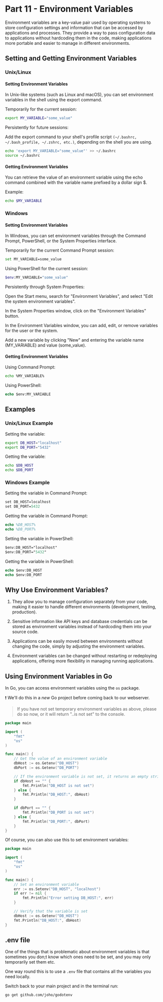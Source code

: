# Part 11 - Environment Variables

Environment variables are a key-value pair used by operating systems to store configuration settings and information that can be accessed by applications and processes. They provide a way to pass configuration data to applications without hardcoding them in the code, making applications more portable and easier to manage in different environments.

## Setting and Getting Environment Variables
### Unix/Linux
#### Setting Environment Variables

In Unix-like systems (such as Linux and macOS), you can set environment variables in the shell using the export command.

Temporarily for the current session:

```bash
export MY_VARIABLE="some_value"
```

Persistently for future sessions:

Add the export command to your shell's profile script `(~/.bashrc, ~/.bash_profile, ~/.zshrc, etc.)`, depending on the shell you are using.

```bash
echo 'export MY_VARIABLE="some_value"' >> ~/.bashrc
source ~/.bashrc
```
#### Getting Environment Variables

You can retrieve the value of an environment variable using the echo command combined with the variable name prefixed by a dollar sign $.

Example:
```bash
echo $MY_VARIABLE
```

### Windows
#### Setting Environment Variables

In Windows, you can set environment variables through the Command Prompt, PowerShell, or the System Properties interface.

Temporarily for the current Command Prompt session:

```bash
set MY_VARIABLE=some_value
```

Using PowerShell for the current session:

```bash
$env:MY_VARIABLE="some_value"
```

Persistently through System Properties:

Open the Start menu, search for "Environment Variables", and select "Edit the system environment variables".

In the System Properties window, click on the "Environment Variables" button.

In the Environment Variables window, you can add, edit, or remove variables for the user or the system.

Add a new variable by clicking "New" and entering the variable name (MY_VARIABLE) and value (some_value).

#### Getting Environment Variables

Using Command Prompt:

```bash
echo %MY_VARIABLE%
```

Using PowerShell:

```ps
echo $env:MY_VARIABLE
```

## Examples
### Unix/Linux Example
Setting the variable:

```bash
export DB_HOST="localhost"
export DB_PORT="5432"
```

Getting the variable:

```bash
echo $DB_HOST
echo $DB_PORT
```

### Windows Example
Setting the variable in Command Prompt:

```ps
set DB_HOST=localhost
set DB_PORT=5432
```


Getting the variable in Command Prompt:

```ps
echo %DB_HOST%
echo %DB_PORT%
```

Setting the variable in PowerShell:

```ps
$env:DB_HOST="localhost"
$env:DB_PORT="5432"
```

Getting the variable in PowerShell:

```ps
echo $env:DB_HOST
echo $env:DB_PORT
```

## Why Use Environment Variables?

1. They allow you to manage configuration separately from your code, making it easier to handle different environments (development, testing, production).

2. Sensitive information like API keys and database credentials can be stored as environment variables instead of hardcoding them into your source code.

3. Applications can be easily moved between environments without changing the code, simply by adjusting the environment variables.

4. Environment variables can be changed without restarting or redeploying applications, offering more flexibility in managing running applications.

## Using Environment Variables in Go

In Go, you can access environment variables using the `os` package.

:exclamation: We'll do this in a *new* Go project before coming back to our webserver.

> If you have not set temporary environment variables as above, please do so now, or it will return "..is not set" to the console.

```go
package main

import (
    "fmt"
    "os"
)

func main() {
    // Get the value of an environment variable
    dbHost := os.Getenv("DB_HOST")
    dbPort := os.Getenv("DB_PORT")

    // If the environment variable is not set, it returns an empty string
    if dbHost == "" {
        fmt.Println("DB_HOST is not set")
    } else {
        fmt.Println("DB_HOST:", dbHost)
    }

    if dbPort == "" {
        fmt.Println("DB_PORT is not set")
    } else {
        fmt.Println("DB_PORT:", dbPort)
    }
}

```

Of course, you can also use this to set environment variables:

```go
package main

import (
    "fmt"
    "os"
)

func main() {
    // Set an environment variable
    err := os.Setenv("DB_HOST", "localhost")
    if err != nil {
        fmt.Println("Error setting DB_HOST:", err)
    }

    // Verify that the variable is set
    dbHost := os.Getenv("DB_HOST")
    fmt.Println("DB_HOST:", dbHost)
}

```

## .env file

One of the things that is problematic about environment variables is that sometimes you don;t know which ones need to be set, and you may only temporarily set them etc.

One way round this is to use a `.env` file that contains all the variables you need locally.

Switch back to your main project and in the terminal run:

```
go get github.com/joho/godotenv
```